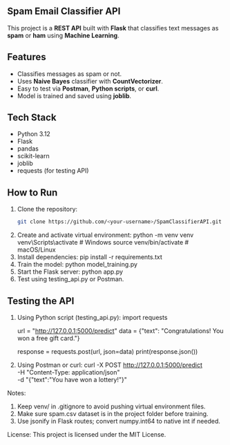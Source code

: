 ## Spam Email Classifier API

This project is a **REST API** built with **Flask** that classifies text messages as **spam** or **ham** using **Machine Learning**.

## Features
- Classifies messages as spam or not.
- Uses **Naive Bayes** classifier with **CountVectorizer**.
- Easy to test via **Postman**, **Python scripts**, or **curl**.
- Model is trained and saved using **joblib**.

## Tech Stack
- Python 3.12
- Flask
- pandas
- scikit-learn
- joblib
- requests (for testing API)

## How to Run
1. Clone the repository:
   ```bash
   git clone https://github.com/<your-username>/SpamClassifierAPI.git
2. Create and activate virtual environment:
   python -m venv venv
   venv\Scripts\activate   # Windows
   source venv/bin/activate # macOS/Linux
3. Install dependencies:
   pip install -r requirements.txt
4. Train the model:
   python model_training.py
5. Start the Flask server:
   python app.py
6. Test using testing_api.py or Postman.

## Testing the API
1. Using Python script (testing_api.py):
   import requests
   
   url = "http://127.0.0.1:5000/predict"
   data = {"text": "Congratulations! You won a free gift card."}

   response = requests.post(url, json=data)
   print(response.json())

2. Using Postman or curl:
   curl -X POST http://127.0.0.1:5000/predict \
   -H "Content-Type: application/json" \
   -d "{\"text\":\"You have won a lottery!\"}"


Notes:
1. Keep venv/ in .gitignore to avoid pushing virtual environment files.
2. Make sure spam.csv dataset is in the project folder before training.
3. Use jsonify in Flask routes; convert numpy.int64 to native int if needed.


License:
This project is licensed under the MIT License.




